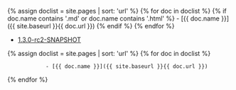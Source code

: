 {% assign doclist = site.pages | sort: 'url'  %}
    {% for doc in doclist %}
        {% if doc.name contains '.md' or doc.name contains '.html' %}
                - [{{ doc.name }}]({{ site.baseurl }}{{ doc.url }})
        {% endif %}
{% endfor %}

<ul>
    <li><a href="{{ site.baseurl }}/1.3.0-rc2-SNAPSHOT/index.html">1.3.0-rc2-SNAPSHOT</a></li>
</ul>

{% assign doclist = site.pages | sort: 'url'  %}
    {% for doc in doclist %}
       
                - [{{ doc.name }}]({{ site.baseurl }}{{ doc.url }})
{% endfor %}
